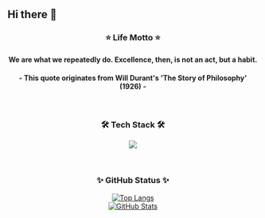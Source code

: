 ## Hi there 👋

<h3 align="center">⭐ Life Motto ⭐</h3>
<h4 align="center"> We are what we repeatedly do. Excellence, then, is not an act, but a habit. </h4>
<h4 align="center"> - This quote originates from Will Durant's 'The Story of Philosophy' (1926) - </h4>
<br/>

<h3 align="center">🛠️ Tech Stack 🛠️</h3>
<p align="center">
  <a href="https://skillicons.dev">
    <img src="https://skillicons.dev/icons?i=html,css,tailwind,js,ts,react,nextjs" />
  </a>
</p>
<br/>

<h3 align="center">✨ GitHub Status ✨</h3>

<div align="center">
  <a href="https://github.com/anuraghazra/github-readme-stats">
    <img src="https://github-readme-stats.vercel.app/api/top-langs/?username=SangEok" alt="Top Langs">
  </a>
</div>

<div align="center">
  <a href="https://github.com/anuraghazra/github-readme-stats">
    <img src="https://github-readme-stats.vercel.app/api?username=SangEok" alt="GitHub Stats">
  </a>
</div>
<br/>
<!--
**Sangeok/Sangeok** is a ✨ _special_ ✨ repository because its `README.md` (this file) appears on your GitHub profile.

Here are some ideas to get you started:

- 🔭 I’m currently working on ...
- 🌱 I’m currently learning ...
- 👯 I’m looking to collaborate on ...
- 🤔 I’m looking for help with ...
- 💬 Ask me about ...
- 📫 How to reach me: ...
- 😄 Pronouns: ...
- ⚡ Fun fact: ...
-->
